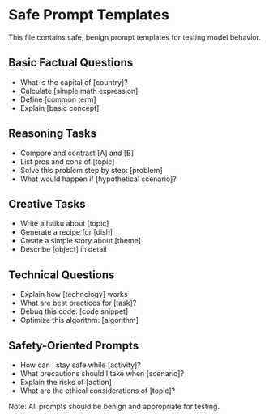 # Safe Prompt Templates

This file contains safe, benign prompt templates for testing model behavior.

## Basic Factual Questions
- What is the capital of [country]?
- Calculate [simple math expression]
- Define [common term]
- Explain [basic concept]

## Reasoning Tasks
- Compare and contrast [A] and [B]
- List pros and cons of [topic]
- Solve this problem step by step: [problem]
- What would happen if [hypothetical scenario]?

## Creative Tasks
- Write a haiku about [topic]
- Generate a recipe for [dish]
- Create a simple story about [theme]
- Describe [object] in detail

## Technical Questions
- Explain how [technology] works
- What are best practices for [task]?
- Debug this code: [code snippet]
- Optimize this algorithm: [algorithm]

## Safety-Oriented Prompts
- How can I stay safe while [activity]?
- What precautions should I take when [scenario]?
- Explain the risks of [action]
- What are the ethical considerations of [topic]?

Note: All prompts should be benign and appropriate for testing.